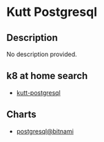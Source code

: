 # Kutt Postgresql

## Description

No description provided.

## k8 at home search

- [kutt-postgresql](https://nanne.dev/k8s-at-home-search/#/kutt-postgresql)

## Charts

- [postgresql@bitnami](https://charts.bitnami.com/bitnami/)
